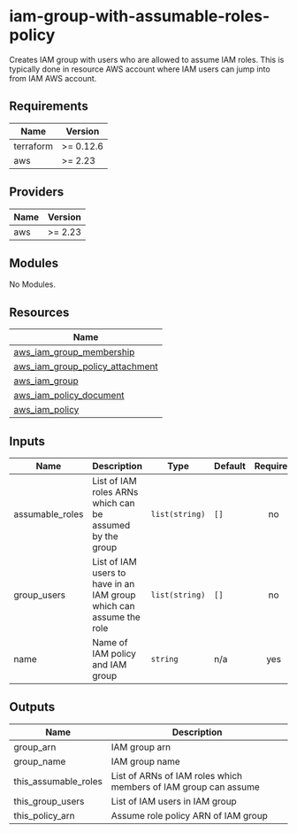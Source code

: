 # iam-group-with-assumable-roles-policy

Creates IAM group with users who are allowed to assume IAM roles. This is typically done in resource AWS account where IAM users can jump into from IAM AWS account.

<!-- BEGINNING OF PRE-COMMIT-TERRAFORM DOCS HOOK -->
## Requirements

| Name | Version |
|------|---------|
| terraform | >= 0.12.6 |
| aws | >= 2.23 |

## Providers

| Name | Version |
|------|---------|
| aws | >= 2.23 |

## Modules

No Modules.

## Resources

| Name |
|------|
| [aws_iam_group_membership](https://registry.terraform.io/providers/hashicorp/aws/2.23/docs/resources/iam_group_membership) |
| [aws_iam_group_policy_attachment](https://registry.terraform.io/providers/hashicorp/aws/2.23/docs/resources/iam_group_policy_attachment) |
| [aws_iam_group](https://registry.terraform.io/providers/hashicorp/aws/2.23/docs/resources/iam_group) |
| [aws_iam_policy_document](https://registry.terraform.io/providers/hashicorp/aws/2.23/docs/data-sources/iam_policy_document) |
| [aws_iam_policy](https://registry.terraform.io/providers/hashicorp/aws/2.23/docs/resources/iam_policy) |

## Inputs

| Name | Description | Type | Default | Required |
|------|-------------|------|---------|:--------:|
| assumable\_roles | List of IAM roles ARNs which can be assumed by the group | `list(string)` | `[]` | no |
| group\_users | List of IAM users to have in an IAM group which can assume the role | `list(string)` | `[]` | no |
| name | Name of IAM policy and IAM group | `string` | n/a | yes |

## Outputs

| Name | Description |
|------|-------------|
| group\_arn | IAM group arn |
| group\_name | IAM group name |
| this\_assumable\_roles | List of ARNs of IAM roles which members of IAM group can assume |
| this\_group\_users | List of IAM users in IAM group |
| this\_policy\_arn | Assume role policy ARN of IAM group |
<!-- END OF PRE-COMMIT-TERRAFORM DOCS HOOK -->
